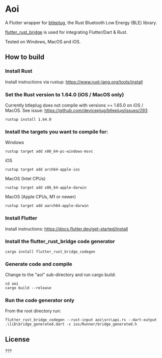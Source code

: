 # Aoi

A Flutter wrapper for [btleplug](https://github.com/deviceplug/btleplug), the Rust Bluetooth Low Energy (BLE) library.

[flutter_rust_bridge](https://github.com/fzyzcjy/flutter_rust_bridge) is used for integrating Flutter/Dart & Rust.

Tested on Windows, MacOS and iOS.

## How to build

### Install Rust
Install instructions via rustup: https://www.rust-lang.org/tools/install

### Set the Rust version to 1.64.0 (iOS / MacOS only)
Currently btleplug does not compile with versions >= 1.65.0 on iOS / MacOS. See issue: https://github.com/deviceplug/btleplug/issues/293
```
rustup install 1.64.0
```

### Install the targets you want to compile for:
Windows
```
rustup target add x86_64-pc-windows-msvc
```
iOS
```
rustup target add arch64-apple-ios
```
MacOS (Intel CPUs)
```
rustup target add x86_64-apple-darwin
```
MacOS (Apple CPUs, M1 or newer)
```
rustup target add aarch64-apple-darwin
```

### Install Flutter
Install instructions: https://docs.flutter.dev/get-started/install

### Install the flutter_rust_bridge code generator
```
cargo install flutter_rust_bridge_codegen
```

### Generate code and compile
Change to the "aoi" sub-directory and run cargo build:
```
cd aoi
cargo build --release
```

### Run the code generator only
From the root directory run:
```
flutter_rust_bridge_codegen --rust-input aoi\src\api.rs --dart-output .\lib\bridge_generated.dart -c ios/Runner/bridge_generated.h
```

## License

???
